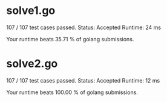 # solve1.go

107 / 107 test cases passed.
Status: Accepted
Runtime: 24 ms

Your runtime beats 35.71 % of golang submissions.

# solve2.go

107 / 107 test cases passed.
Status: Accepted
Runtime: 12 ms

Your runtime beats 100.00 % of golang submissions.

